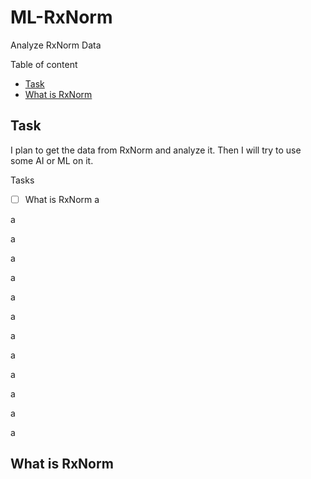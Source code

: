 # ML-RxNorm
Analyze RxNorm Data

Table of content
- [Task](#task)  
- [What is RxNorm](#whatisrxnorm)  

## Task
I plan to get the data from RxNorm and analyze it. Then I will try to use some AI or ML on it.

Tasks

- [ ] What is RxNorm
a

a

a

a

a

a

a

a

a

a

a

a

a

## What is RxNorm